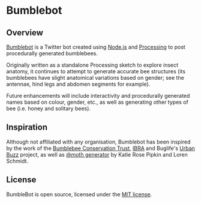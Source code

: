 # Bumblebot

## Overview
[Bumblebot](https://twitter.com/bumblebot) is a Twitter bot created using [Node.js](https://nodejs.org/) and [Processing]((http://processing.org/)) to post procedurally generated bumblebees.

Originally written as a standalone Processing sketch to explore insect anatomy, it continues to attempt to generate accurate bee structures (its bumblebees have slight anatomical variations based on gender; see the antennae, hind legs and abdomen segments for example).

Future enhancements will include interactivity and procedurally generated names based on colour, gender, etc., as well as generating other types of bee (i.e. honey and solitary bees).

## Inspiration
Although not affiliated with any organisation, Bumblebot has been inspired by the work of the [Bumblebee Conservation Trust](http://bumblebeeconservation.org/), [IBRA](http://www.ibrabee.org.uk/) and Buglife's [Urban Buzz](https://www.buglife.org.uk/urban-buzz/) project, as well as [@moth generator](https://twitter.com/mothgenerator) by Katie Rose Pipkin and Loren Schmidt.

## License
BumbleBot is open source, licensed under the [MIT license](./LICENSE.md).
